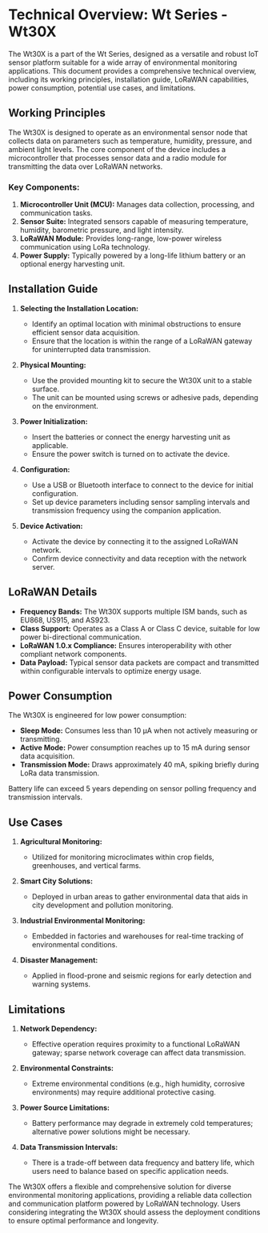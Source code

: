 # Technical Overview: Wt Series - Wt30X

The Wt30X is a part of the Wt Series, designed as a versatile and robust IoT sensor platform suitable for a wide array of environmental monitoring applications. This document provides a comprehensive technical overview, including its working principles, installation guide, LoRaWAN capabilities, power consumption, potential use cases, and limitations.

## Working Principles

The Wt30X is designed to operate as an environmental sensor node that collects data on parameters such as temperature, humidity, pressure, and ambient light levels. The core component of the device includes a microcontroller that processes sensor data and a radio module for transmitting the data over LoRaWAN networks.

### Key Components:
1. **Microcontroller Unit (MCU):** Manages data collection, processing, and communication tasks.
2. **Sensor Suite:** Integrated sensors capable of measuring temperature, humidity, barometric pressure, and light intensity.
3. **LoRaWAN Module:** Provides long-range, low-power wireless communication using LoRa technology.
4. **Power Supply:** Typically powered by a long-life lithium battery or an optional energy harvesting unit.

## Installation Guide

1. **Selecting the Installation Location:**
   - Identify an optimal location with minimal obstructions to ensure efficient sensor data acquisition.
   - Ensure that the location is within the range of a LoRaWAN gateway for uninterrupted data transmission.

2. **Physical Mounting:**
   - Use the provided mounting kit to secure the Wt30X unit to a stable surface.
   - The unit can be mounted using screws or adhesive pads, depending on the environment.

3. **Power Initialization:**
   - Insert the batteries or connect the energy harvesting unit as applicable.
   - Ensure the power switch is turned on to activate the device.

4. **Configuration:**
   - Use a USB or Bluetooth interface to connect to the device for initial configuration.
   - Set up device parameters including sensor sampling intervals and transmission frequency using the companion application.

5. **Device Activation:**
   - Activate the device by connecting it to the assigned LoRaWAN network.
   - Confirm device connectivity and data reception with the network server.

## LoRaWAN Details

- **Frequency Bands:** The Wt30X supports multiple ISM bands, such as EU868, US915, and AS923.
- **Class Support:** Operates as a Class A or Class C device, suitable for low power bi-directional communication.
- **LoRaWAN 1.0.x Compliance:** Ensures interoperability with other compliant network components.
- **Data Payload:** Typical sensor data packets are compact and transmitted within configurable intervals to optimize energy usage.

## Power Consumption

The Wt30X is engineered for low power consumption:
- **Sleep Mode:** Consumes less than 10 µA when not actively measuring or transmitting.
- **Active Mode:** Power consumption reaches up to 15 mA during sensor data acquisition.
- **Transmission Mode:** Draws approximately 40 mA, spiking briefly during LoRa data transmission.

Battery life can exceed 5 years depending on sensor polling frequency and transmission intervals.

## Use Cases

1. **Agricultural Monitoring:**
   - Utilized for monitoring microclimates within crop fields, greenhouses, and vertical farms.
   
2. **Smart City Solutions:**
   - Deployed in urban areas to gather environmental data that aids in city development and pollution monitoring.

3. **Industrial Environmental Monitoring:**
   - Embedded in factories and warehouses for real-time tracking of environmental conditions.

4. **Disaster Management:**
   - Applied in flood-prone and seismic regions for early detection and warning systems.

## Limitations

1. **Network Dependency:** 
   - Effective operation requires proximity to a functional LoRaWAN gateway; sparse network coverage can affect data transmission.

2. **Environmental Constraints:**
   - Extreme environmental conditions (e.g., high humidity, corrosive environments) may require additional protective casing.

3. **Power Source Limitations:**
   - Battery performance may degrade in extremely cold temperatures; alternative power solutions might be necessary.

4. **Data Transmission Intervals:**
   - There is a trade-off between data frequency and battery life, which users need to balance based on specific application needs.

The Wt30X offers a flexible and comprehensive solution for diverse environmental monitoring applications, providing a reliable data collection and communication platform powered by LoRaWAN technology. Users considering integrating the Wt30X should assess the deployment conditions to ensure optimal performance and longevity.